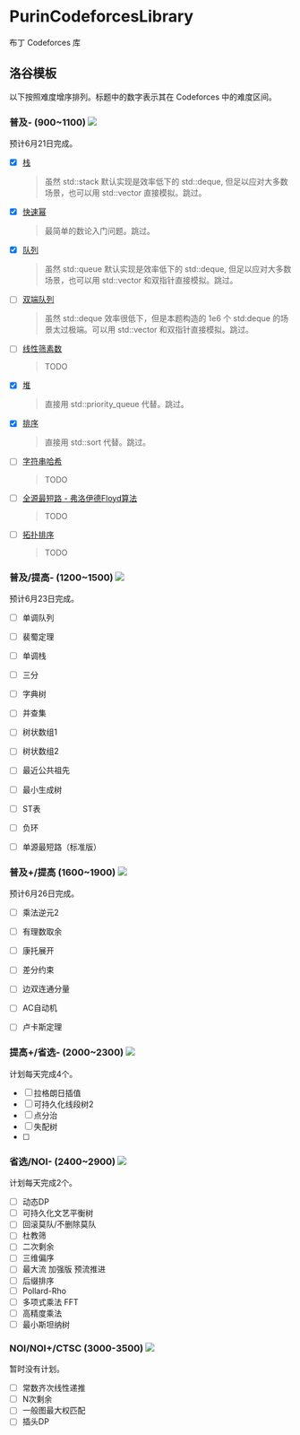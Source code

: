 # PurinCodeforcesLibrary

布丁 Codeforces 库

## 洛谷模板

以下按照难度增序排列。标题中的数字表示其在 Codeforces 中的难度区间。

### 普及- (900~1100) ![](https://img.shields.io/badge/%E6%99%AE%E5%8F%8A---orange)

预计6月21日完成。

- [x] [栈](https://www.luogu.com.cn/problem/B3614)
    > 虽然 std::stack 默认实现是效率低下的 std::deque, 但足以应对大多数场景，也可以用 std::vector 直接模拟。跳过。
- [x] [快速幂](https://www.luogu.com.cn/problem/P1226)
    > 最简单的数论入门问题。跳过。
- [x] [队列](https://www.luogu.com.cn/problem/B3616)
    > 虽然 std::queue 默认实现是效率低下的 std::deque, 但足以应对大多数场景，也可以用 std::vector 和双指针直接模拟。跳过。
- [ ] [双端队列](https://www.luogu.com.cn/problem/B3656)
    > 虽然 std::deque 效率很低下，但是本题构造的 1e6 个 std:deque 的场景太过极端。可以用 std::vector 和双指针直接模拟。跳过。
- [ ] [线性筛素数](https://www.luogu.com.cn/problem/P3383)
    > TODO
- [x] [堆](https://www.luogu.com.cn/problem/P3378)
    > 直接用 std::priority_queue 代替。跳过。
- [x] [排序](https://www.luogu.com.cn/problem/P1177)
    > 直接用 std::sort 代替。跳过。
- [ ] [字符串哈希]( https://www.luogu.com.cn/problem/P3370)
    > TODO
- [ ] [全源最短路 - 弗洛伊德Floyd算法](https://www.luogu.com.cn/problem/B3647)
    > TODO
- [ ] [拓扑排序](https://www.luogu.com.cn/problem/B3644)
    > TODO

### 普及/提高- (1200~1500) ![](https://img.shields.io/badge/%E6%99%AE%E5%8F%8A/%E6%8F%90%E9%AB%98---yellow)

预计6月23日完成。

- [ ] 单调队列

- [ ] 裴蜀定理
- [ ] 单调栈
- [ ] 三分
- [ ] 字典树
- [ ] 并查集
- [ ] 树状数组1
- [ ] 树状数组2
- [ ] 最近公共祖先
- [ ] 最小生成树
- [ ] ST表
- [ ] 负环
- [ ] 单源最短路（标准版）

### 普及+/提高 (1600~1900) ![](https://img.shields.io/badge/%E6%99%AE%E5%8F%8A+/%E6%8F%90%E9%AB%98-green)

预计6月26日完成。

- [ ] 乘法逆元2
- [ ] 有理数取余
- [ ] 康托展开
- [ ] 差分约束

- [ ] 边双连通分量
- [ ] AC自动机
- [ ] 卢卡斯定理

### 提高+/省选- (2000~2300) ![](https://img.shields.io/badge/%E6%8F%90%E9%AB%98+/%E7%9C%81%E9%80%89---blue)

计划每天完成4个。

- [ ] 拉格朗日插值
- [ ] 可持久化线段树2
- [ ] 点分治
- [ ] 失配树
- [ ] 


### 省选/NOI- (2400~2900) ![](https://img.shields.io/badge/%E7%9C%81%E9%80%89/NOI---purple)

计划每天完成2个。

- [ ] 动态DP
- [ ] 可持久化文艺平衡树
- [ ] 回滚莫队/不删除莫队
- [ ] 杜教筛
- [ ] 二次剩余
- [ ] 三维偏序
- [ ] 最大流 加强版 预流推进
- [ ] 后缀排序
- [ ] Pollard-Rho
- [ ] 多项式乘法 FFT
- [ ] 高精度乘法
- [ ] 最小斯坦纳树

### NOI/NOI+/CTSC (3000-3500) ![](https://img.shields.io/badge/NOI/NOI+/CTSC-black)

暂时没有计划。

- [ ] 常数齐次线性递推
- [ ] N次剩余
- [ ] 一般图最大权匹配
- [ ] 插头DP
